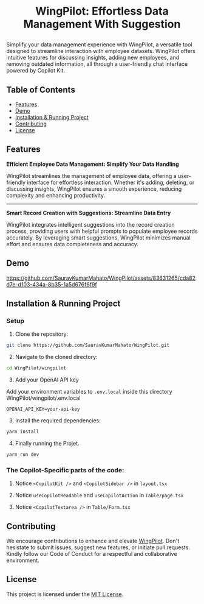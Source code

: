 # <p align="center">WingPilot: Effortless Data Management With Suggestion</p>

Simplify your data management experience with WingPilot, a versatile tool designed to streamline interaction with employee datasets. WingPilot offers intuitive features for discussing insights, adding new employees, and removing outdated information, all through a user-friendly chat interface powered by Copilot Kit.

## Table of Contents

- [Features](#features)
- [Demo](#demo)
- [Installation & Running Project](#installation--running-project)
- [Contributing](#contributing)
- [License](#license)

## Features

**Efficient Employee Data Management: Simplify Your Data Handling**

WingPilot streamlines the management of employee data, offering a user-friendly interface for effortless interaction. Whether it's adding, deleting, or discussing insights, WingPilot ensures a smooth experience, reducing complexity and enhancing productivity.

---

**Smart Record Creation with Suggestions: Streamline Data Entry**

WingPilot integrates intelligent suggestions into the record creation process, providing users with helpful prompts to populate employee records accurately. By leveraging smart suggestions, WingPilot minimizes manual effort and ensures data completeness and accuracy.


## Demo
<!-- demo link -->

https://github.com/SauravKumarMahato/WingPilot/assets/83631265/cda82d7e-d103-434a-8b35-1a5d676f6f9f


## Installation & Running Project

### Setup

1. Clone the repository:

```bash
git clone https://github.com/SauravKumarMahato/WingPilot.git
```

2. Navigate to the cloned directory:

```bash
cd WingPilot/wingpilot
```

3. Add your OpenAI API key

Add your environment variables to `.env.local` inside this directory WingPilot/wingpilot/.env.local 

```
OPENAI_API_KEY=your-api-key
```

3. Install the required dependencies:

```bash
yarn install 
```


4. Finally running the Projet. 

```bash
yarn run dev
```

### The Copilot-Specific parts of the code:

1. Notice `<CopilotKit />` and `<CopilotSidebar />` in `layout.tsx`

2. Notice `useCopilotReadable`  and `useCopilotAction` in `Table/page.tsx` 

3. Notice  `<CopilotTextarea />` in `Table/Form.tsx`

## Contributing

We encourage contributions to enhance and elevate [WingPilot](https://github.com/SauravKumarMahato/WingPilot.git). Don't hesistate to submit issues, suggest new features, or initiate pull requests. Kindly follow our Code of Conduct for a respectful and collaborative environment.

## License

This project is licensed under the [MIT License](/LICENSE).

